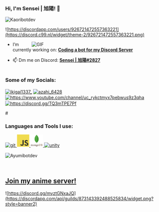 ### Hi, I'm Sensei | 旭陽! 👋

<p align="left"> <img src="https://komarev.com/ghpvc/?username=SenseiDev69&label=Profile%20views&color=0e75b6&style=flat" alt=" Kaoribotdev" /> </p>

![https://discordapp.com/users/926721472557363221](https://discord.c99.nl/widget/theme-2/926721472557363221.png)

<img align="right" alt="GIF" width="420px" src="https://media.giphy.com/media/SJXzadwbexJEAZ9S1B/giphy.gif"/>

- I’m currently working on: **[Coding a bot for my Discord Server](https://discord.gg/myztGNxaJQ)**

- 📫 Dm me on Discord: **[Sensei | 旭陽#2827](https://discordapp.com/users/926721472557363221)**

#
<h3 align="left">Some of my Socials:</h3>
<p align="left">
<a href="https://twitter.com/ikigai1337_" target="blank"><img align="center" src="https://raw.githubusercontent.com/rahuldkjain/github-profile-readme-generator/master/src/images/icons/Social/twitter.svg" alt="ikigai1337_" height="30" width="40" /></a>
<a href="https://instagram.com/azahi_6428" target="blank"><img align="center" src="https://raw.githubusercontent.com/rahuldkjain/github-profile-readme-generator/master/src/images/icons/Social/instagram.svg" alt="azahi_6428" height="30" width="40" /></a>
<a href="https://www.youtube.com/c/https://www.youtube.com/channel/uc_rykctmyx7pebwus9z3qha" target="blank"><img align="center" src="https://raw.githubusercontent.com/rahuldkjain/github-profile-readme-generator/master/src/images/icons/Social/youtube.svg" alt="https://www.youtube.com/channel/uc_rykctmyx7pebwus9z3qha" height="30" width="40" /></a>
<a href="https://discord.gg/https://discord.gg/TQ3mTPE7Pf" target="blank"><img align="center" src="https://raw.githubusercontent.com/rahuldkjain/github-profile-readme-generator/master/src/images/icons/Social/discord.svg" alt="https://discord.gg/TQ3mTPE7Pf" height="30" width="40" /></a>
</p>
#
<h3 align="left">Languages and Tools I use:</h3>
<p align="left"> <a href="https://git-scm.com/" target="_blank" rel="noreferrer"> <img src="https://www.vectorlogo.zone/logos/git-scm/git-scm-icon.svg" alt="git" width="40" height="40"/> </a> <a href="https://developer.mozilla.org/en-US/docs/Web/JavaScript" target="_blank" rel="noreferrer"> <img src="https://raw.githubusercontent.com/devicons/devicon/master/icons/javascript/javascript-original.svg" alt="javascript" width="40" height="40"/> </a> <a href="https://www.mongodb.com/" target="_blank" rel="noreferrer"> <img src="https://raw.githubusercontent.com/devicons/devicon/master/icons/mongodb/mongodb-original-wordmark.svg" alt="mongodb" width="40" height="40"/> </a> <a href="https://unity.com/" target="_blank" rel="noreferrer"> <img src="https://www.vectorlogo.zone/logos/unity3d/unity3d-icon.svg" alt="unity" width="40" height="40"/> </a> </p>

<p><img align="center" src="https://github-readme-stats.vercel.app/api/top-langs?username=SenseiDev69&show_icons=true&locale=en&layout=compact" alt="Ayumibotdev" /></p>
<br>

## [Join my anime server!](https://discord.gg/myztGNxaJQ)
![https://discord.gg/myztGNxaJQ](https://discordapp.com/api/guilds/873143392488525834/widget.png?style=banner2)

